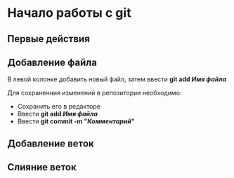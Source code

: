 # Начало работы с git

## Первые действия

## Добавление файла

В левой колонке добавить новый файл, затем ввести **git add *Имя файла***

Для сохраненния изменений в репозитории необходимо:

- Сохранить его в редакторе
- Ввести **git add *Имя файла***
- Ввести **git commit -m "*Комментарий*"**

## Добавление веток

## Слияние веток